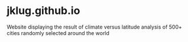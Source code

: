 # jklug.github.io
Website displaying the result of climate versus latitude analysis of 500+ cities randomly selected around the world
